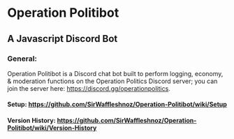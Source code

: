 # Operation Politibot
## A Javascript Discord Bot

### General:
Operation Politibot is a Discord chat bot built to perform logging, economy, & moderation functions on the Operation Politics Discord server; you can join the server here: https://discord.gg/operationpolitics.

#### Setup: https://github.com/SirWaffleshnoz/Operation-Politibot/wiki/Setup

#### Version History: https://github.com/SirWaffleshnoz/Operation-Politibot/wiki/Version-History
